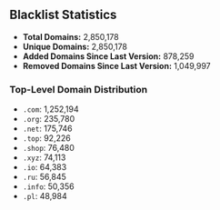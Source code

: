 ## Blacklist Statistics

- **Total Domains:** 2,850,178
- **Unique Domains:** 2,850,178
- **Added Domains Since Last Version:** 878,259
- **Removed Domains Since Last Version:** 1,049,997

### Top-Level Domain Distribution

-  `.com`: 1,252,194
-  `.org`: 235,780
-  `.net`: 175,746
-  `.top`: 92,226
-  `.shop`: 76,480
-  `.xyz`: 74,113
-  `.io`: 64,383
-  `.ru`: 56,845
-  `.info`: 50,356
-  `.pl`: 48,984
